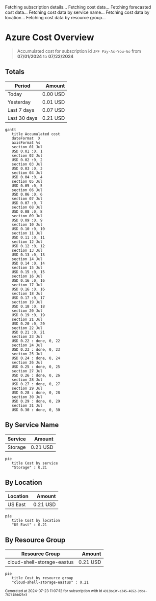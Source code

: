 Fetching subscription details...
Fetching cost data...
Fetching forecasted cost data...
Fetching cost data by service name...
Fetching cost data by location...
Fetching cost data by resource group...
# Azure Cost Overview

> Accumulated cost for subscription id `JPF Pay-As-You-Go` from **07/01/2024** to **07/22/2024**

## Totals

|Period|Amount|
|---|---:|
|Today|0.00 USD|
|Yesterday|0.01 USD|
|Last 7 days|0.07 USD|
|Last 30 days|0.21 USD|

```mermaid
gantt
   title Accumulated cost
   dateFormat  X
   axisFormat %s
   section 01 Jul
   USD 0.01 :0, 1
   section 02 Jul
   USD 0.02 :0, 2
   section 03 Jul
   USD 0.03 :0, 3
   section 04 Jul
   USD 0.04 :0, 4
   section 05 Jul
   USD 0.05 :0, 5
   section 06 Jul
   USD 0.06 :0, 6
   section 07 Jul
   USD 0.07 :0, 7
   section 08 Jul
   USD 0.08 :0, 8
   section 09 Jul
   USD 0.09 :0, 9
   section 10 Jul
   USD 0.10 :0, 10
   section 11 Jul
   USD 0.11 :0, 11
   section 12 Jul
   USD 0.12 :0, 12
   section 13 Jul
   USD 0.13 :0, 13
   section 14 Jul
   USD 0.14 :0, 14
   section 15 Jul
   USD 0.15 :0, 15
   section 16 Jul
   USD 0.16 :0, 16
   section 17 Jul
   USD 0.16 :0, 16
   section 18 Jul
   USD 0.17 :0, 17
   section 19 Jul
   USD 0.18 :0, 18
   section 20 Jul
   USD 0.19 :0, 19
   section 21 Jul
   USD 0.20 :0, 20
   section 22 Jul
   USD 0.21 :0, 21
   section 23 Jul
   USD 0.22 : done, 0, 22
   section 24 Jul
   USD 0.23 : done, 0, 23
   section 25 Jul
   USD 0.24 : done, 0, 24
   section 26 Jul
   USD 0.25 : done, 0, 25
   section 27 Jul
   USD 0.26 : done, 0, 26
   section 28 Jul
   USD 0.27 : done, 0, 27
   section 29 Jul
   USD 0.28 : done, 0, 28
   section 30 Jul
   USD 0.29 : done, 0, 29
   section 31 Jul
   USD 0.30 : done, 0, 30
```

## By Service Name

|Service|Amount|
|---|---:|
|Storage|0.21 USD|

```mermaid
pie
   title Cost by service
   "Storage" : 0.21
```

## By Location

|Location|Amount|
|---|---:|
|US East|0.21 USD|

```mermaid
pie
   title Cost by location
   "US East" : 0.21
```

## By Resource Group

|Resource Group|Amount|
|---|---:|
|cloud-shell-storage-eastus|0.21 USD|

```mermaid
pie
   title Cost by resource group
   "cloud-shell-storage-eastus" : 0.21
```

<sup>Generated at 2024-07-23 11:07:12 for subscription with id `4913be3f-a345-4652-9bba-767418dd25e3`</sup>
